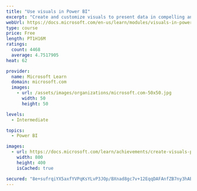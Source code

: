 ```yaml
---
title: "Use visuals in Power BI"
excerpt: "Create and customize visuals to present data in compelling and insightful ways."
webUrl: https://docs.microsoft.com/en-us/learn/modules/visuals-in-power-bi/
type: course
price: Free
length: PT1H16M
ratings:
  count: 4468
  average: 4.7517905
heat: 62

provider:
  name: Microsoft Learn
  domain: microsoft.com
  images:
    - url: /assets/images/organizations/microsoft.com-50x50.jpg
      width: 50
      height: 50

levels:
  - Intermediate

topics:
  - Power BI

images:
  - url: https://docs.microsoft.com/learn/achievements/create-visuals-power-bi-desktop-social.png
    width: 800
    height: 400
    isCached: true

secured: "8e+sufrqiYX5axfYVPqKsYLvP3JOp/BXnad8gc7v+12EqqDAFAnfZB7ny3hABF6wp2BSh6+UdYOv5kXq2rrxcmmoHstDvFmt4ORKnWE8Vmiz3ec2Dh+5YMeytyS4sL6kjFc28QCPZX/KNjnA6VZZAPu7kFjm7+KBZHphleQgrTH/C6dePzHlHskkRmFEAo4ZPzd1st6VvcA2MduVorIWhK/qO0G8VKCOa2gbUPCuvlpQjBVJabhDqmPB5g1lbmQM62GYq7mGc/jvF69X7fTWbvYvM6z4UIc9WwLwPF47I6NTxPDc6bii3eW/yPsx3lzw3w+RKsBEF2GrJvVucvzPKP/kz+ZI0WFrHh9KaIBLjUFYEFI15jUL8ldF0OGpAc4LxCNYtXBlqqOG0gTg4rWgCNPAfNauYN5kzfQjGTgqT6s=;Qff5ZDjJAWx7kAjmNReNQg=="
---
```


